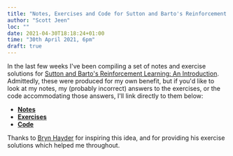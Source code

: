 ```yaml
---
title: "Notes, Exercises and Code for Sutton and Barto's Reinforcement Learning: An Introduction (2018)"
author: "Scott Jeen"
loc: ""
date: 2021-04-30T18:18:24+01:00
time: "30th April 2021, 6pm"
draft: true
---
```


In the last few weeks I've been compiling a set of notes and exercise solutions for [Sutton and Barto's Reinforcement Learning: An Introduction](http://incompleteideas.net/book/RLbook2020.pdf). Admittedly, these were produced for my own benefit, but if you'd like to look at my notes, my (probably incorrect) answers to the exercises, or the code accommodating those answers, I'll link directly to them below:

- [**Notes**](/sutton_and_barto/rl_notes.pdf)
- [**Exercises**](/sutton_and_barto/rl_exercises.pdf)
- [**Code**](https://github.com/enjeeneer/sutton_and_barto)

Thanks to [Bryn Hayder](https://github.com/brynhayder) for inspiring this idea, and for providing his exercise solutions which helped me throughout.